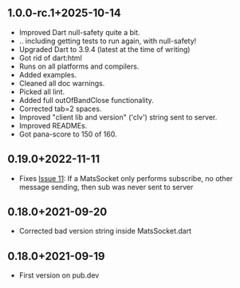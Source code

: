 ## 1.0.0-rc.1+2025-10-14

* Improved Dart null-safety quite a bit.
* .. including getting tests to run again, with null-safety!
* Upgraded Dart to 3.9.4 (latest at the time of writing)
* Got rid of dart:html
* Runs on all platforms and compilers.
* Added examples.
* Cleaned all doc warnings.
* Picked all lint.
* Added full outOfBandClose functionality.
* Corrected tab=2 spaces.
* Improved "client lib and version" ('clv') string sent to server.
* Improved READMEs.
* Got pana-score to 150 of 160.

## 0.19.0+2022-11-11

* Fixes [Issue 11](https://github.com/centiservice/matssocket/issues/11): If a MatsSocket only performs subscribe, no
  other message sending, then sub was never sent to server

## 0.18.0+2021-09-20

* Corrected bad version string inside MatsSocket.dart

## 0.18.0+2021-09-19

* First version on pub.dev